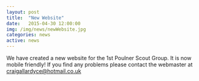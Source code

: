 ```yaml
---
layout: post
title:  "New Website"
date:   2015-04-30 12:00:00
img: /img/news/newWebsite.jpg
categories: news
active: news
---
```

We have created a new website for the 1st Poulner Scout Group. It is now mobile friendly! If you find any problems please contact the webmaster at <a href="mailto:craigallardyce@hotmail.co.uk">craigallardyce@hotmail.co.uk</a>